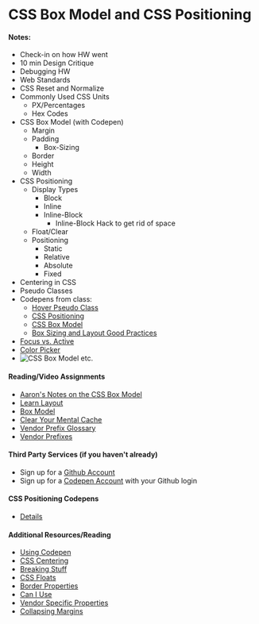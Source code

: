# CSS Box Model and CSS Positioning

#### Notes:
- Check-in on how HW went
- 10 min Design Critique
- Debugging HW
- Web Standards
- CSS Reset and Normalize
- Commonly Used CSS Units
    + PX/Percentages
    + Hex Codes
- CSS Box Model (with Codepen)
    + Margin
    + Padding
        * Box-Sizing
    + Border
    + Height
    + Width
- CSS Positioning
    + Display Types
        * Block
        * Inline
        * Inline-Block
            - Inline-Block Hack to get rid of space
    + Float/Clear
    + Positioning
        * Static
        * Relative
        * Absolute
        * Fixed
- Centering in CSS
- Pseudo Classes
- Codepens from class:
    + [Hover Pseudo Class](http://codepen.io/abbylarner/pen/MwNqmb)
    + [CSS Positioning](http://codepen.io/abbylarner/pen/WvVgbe)
    + [CSS Box Model](http://codepen.io/abbylarner/pen/NqQBjE)
    + [Box Sizing and Layout Good Practices](http://codepen.io/abbylarner/pen/YXmjyZ)
- [Focus vs. Active](http://stackoverflow.com/questions/1677990/what-is-the-difference-between-focus-and-active)
- [Color Picker](https://itunes.apple.com/us/app/color-picker/id641027709?mt=12)
- ![CSS Box Model etc.](images/day2_board.jpg)

#### Reading/Video Assignments
- [Aaron's Notes on the CSS Box Model](https://github.com/TIY-Austin-Front-End-Engineering/Curriculum/blob/master/css-box-model/README.md)
- [Learn Layout](http://learnlayout.com/)
- [Box Model](https://css-tricks.com/the-css-box-model/)
- [Clear Your Mental Cache](https://robots.thoughtbot.com/clear-your-mental-cache)
- [Vendor Prefix Glossary](https://developer.mozilla.org/en-US/docs/Glossary/Vendor_Prefix)
- [Vendor Prefixes](http://css-snippets.com/browser-prefix/)


#### Third Party Services (if you haven't already)
* Sign up for a [Github Account](https://github.com/)
* Sign up for a [Codepen Account](http://codepen.io/) with your Github login

#### CSS Positioning Codepens
- [Details](assignments/positioning-codepens.md)

#### Additional Resources/Reading
- [Using Codepen](https://css-tricks.com/video-screencasts/112-using-codepen/)
- [CSS Centering](https://css-tricks.com/centering-css-complete-guide/)
- [Breaking Stuff](http://alistapart.com/column/breaking-stuff)
- [CSS Floats](http://alistapart.com/article/css-floats-101)
- [Border Properties](https://developer.mozilla.org/en-US/docs/Web/CSS/border)
- [Can I Use](http://caniuse.com/#search=border%20image)
- [Vendor Specific Properties](http://www.sitepoint.com/web-foundations/vendor-specific-properties/)
- [Collapsing Margins](http://www.sitepoint.com/web-foundations/collapsing-margins/)

